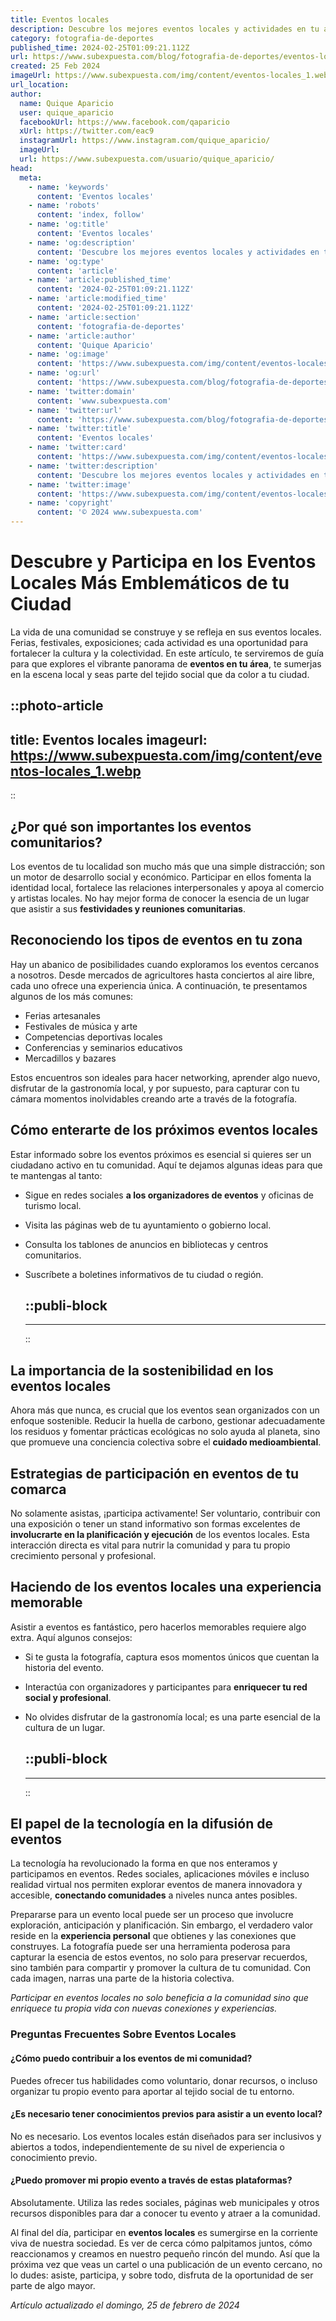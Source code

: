 ```yaml
---
title: Eventos locales
description: Descubre los mejores eventos locales y actividades en tu área. ¡Cultura, deportes, festivales y más te esperan!
category: fotografia-de-deportes
published_time: 2024-02-25T01:09:21.112Z
url: https://www.subexpuesta.com/blog/fotografia-de-deportes/eventos-locales
created: 25 Feb 2024
imageUrl: https://www.subexpuesta.com/img/content/eventos-locales_1.webp
url_location:
author:
  name: Quique Aparicio
  user: quique_aparicio
  facebookUrl: https://www.facebook.com/qaparicio
  xUrl: https://twitter.com/eac9
  instagramUrl: https://www.instagram.com/quique_aparicio/
  imageUrl: 
  url: https://www.subexpuesta.com/usuario/quique_aparicio/
head:
  meta:
    - name: 'keywords'
      content: 'Eventos locales'
    - name: 'robots'
      content: 'index, follow'
    - name: 'og:title'
      content: 'Eventos locales'
    - name: 'og:description'
      content: 'Descubre los mejores eventos locales y actividades en tu área. ¡Cultura, deportes, festivales y más te esperan!'
    - name: 'og:type'
      content: 'article'
    - name: 'article:published_time'
      content: '2024-02-25T01:09:21.112Z'
    - name: 'article:modified_time'
      content: '2024-02-25T01:09:21.112Z'
    - name: 'article:section'
      content: 'fotografia-de-deportes'
    - name: 'article:author'
      content: 'Quique Aparicio'
    - name: 'og:image'
      content: 'https://www.subexpuesta.com/img/content/eventos-locales_1.webp'
    - name: 'og:url'
      content: 'https://www.subexpuesta.com/blog/fotografia-de-deportes/eventos-locales'
    - name: 'twitter:domain'
      content: 'www.subexpuesta.com'
    - name: 'twitter:url'
      content: 'https://www.subexpuesta.com/blog/fotografia-de-deportes/eventos-locales'
    - name: 'twitter:title'
      content: 'Eventos locales'
    - name: 'twitter:card'
      content: 'https://www.subexpuesta.com/img/content/eventos-locales_1.webp'
    - name: 'twitter:description'
      content: 'Descubre los mejores eventos locales y actividades en tu área. ¡Cultura, deportes, festivales y más te esperan!'
    - name: 'twitter:image'
      content: 'https://www.subexpuesta.com/img/content/eventos-locales_1.webp'
    - name: 'copyright'
      content: '© 2024 www.subexpuesta.com'
---
```

# Descubre y Participa en los Eventos Locales Más Emblemáticos de tu Ciudad

La vida de una comunidad se construye y se refleja en sus eventos locales. Ferias, festivales, exposiciones; cada actividad es una oportunidad para fortalecer la cultura y la colectividad. En este artículo, te serviremos de guía para que explores el vibrante panorama de **eventos en tu área**, te sumerjas en la escena local y seas parte del tejido social que da color a tu ciudad.


::photo-article
---
title: Eventos locales
imageurl: https://www.subexpuesta.com/img/content/eventos-locales_1.webp
---
::


## ¿Por qué son importantes los eventos comunitarios?

Los eventos de tu localidad son mucho más que una simple distracción; son un motor de desarrollo social y económico. Participar en ellos fomenta la identidad local, fortalece las relaciones interpersonales y apoya al comercio y artistas locales. No hay mejor forma de conocer la esencia de un lugar que asistir a sus **festividades y reuniones comunitarias**.

## Reconociendo los tipos de eventos en tu zona

Hay un abanico de posibilidades cuando exploramos los eventos cercanos a nosotros. Desde mercados de agricultores hasta conciertos al aire libre, cada uno ofrece una experiencia única. A continuación, te presentamos algunos de los más comunes:

- Ferias artesanales
- Festivales de música y arte
- Competencias deportivas locales
- Conferencias y seminarios educativos
- Mercadillos y bazares

Estos encuentros son ideales para hacer networking, aprender algo nuevo, disfrutar de la gastronomía local, y por supuesto, para capturar con tu cámara momentos inolvidables creando arte a través de la fotografía.

## Cómo enterarte de los próximos eventos locales

Estar informado sobre los eventos próximos es esencial si quieres ser un ciudadano activo en tu comunidad. Aquí te dejamos algunas ideas para que te mantengas al tanto:

- Sigue en redes sociales **a los organizadores de eventos** y oficinas de turismo local.
- Visita las páginas web de tu ayuntamiento o gobierno local.
- Consulta los tablones de anuncios en bibliotecas y centros comunitarios.
- Suscríbete a boletines informativos de tu ciudad o región.


  ::publi-block
  ---
  ---
  ::
  
  
## La importancia de la sostenibilidad en los eventos locales

Ahora más que nunca, es crucial que los eventos sean organizados con un enfoque sostenible. Reducir la huella de carbono, gestionar adecuadamente los residuos y fomentar prácticas ecológicas no solo ayuda al planeta, sino que promueve una conciencia colectiva sobre el **cuidado medioambiental**.

## Estrategias de participación en eventos de tu comarca

No solamente asistas, ¡participa activamente! Ser voluntario, contribuir con una exposición o tener un stand informativo son formas excelentes de **involucrarte en la planificación y ejecución** de los eventos locales. Esta interacción directa es vital para nutrir la comunidad y para tu propio crecimiento personal y profesional.

## Haciendo de los eventos locales una experiencia memorable

Asistir a eventos es fantástico, pero hacerlos memorables requiere algo extra. Aquí algunos consejos:

- Si te gusta la fotografía, captura esos momentos únicos que cuentan la historia del evento.
- Interactúa con organizadores y participantes para **enriquecer tu red social y profesional**.
- No olvides disfrutar de la gastronomía local; es una parte esencial de la cultura de un lugar.


  ::publi-block
  ---
  ---
  ::
  
  
## El papel de la tecnología en la difusión de eventos

La tecnología ha revolucionado la forma en que nos enteramos y participamos en eventos. Redes sociales, aplicaciones móviles e incluso realidad virtual nos permiten explorar eventos de manera innovadora y accesible, **conectando comunidades** a niveles nunca antes posibles.

Prepararse para un evento local puede ser un proceso que involucre exploración, anticipación y planificación. Sin embargo, el verdadero valor reside en la **experiencia personal** que obtienes y las conexiones que construyes. La fotografía puede ser una herramienta poderosa para capturar la esencia de estos eventos, no solo para preservar recuerdos, sino también para compartir y promover la cultura de tu comunidad. Con cada imagen, narras una parte de la historia colectiva.

*Participar en eventos locales no solo beneficia a la comunidad sino que enriquece tu propia vida con nuevas conexiones y experiencias.*

### Preguntas Frecuentes Sobre Eventos Locales
#### ¿Cómo puedo contribuir a los eventos de mi comunidad?
Puedes ofrecer tus habilidades como voluntario, donar recursos, o incluso organizar tu propio evento para aportar al tejido social de tu entorno.

#### ¿Es necesario tener conocimientos previos para asistir a un evento local?
No es necesario. Los eventos locales están diseñados para ser inclusivos y abiertos a todos, independientemente de su nivel de experiencia o conocimiento previo.

#### ¿Puedo promover mi propio evento a través de estas plataformas?
Absolutamente. Utiliza las redes sociales, páginas web municipales y otros recursos disponibles para dar a conocer tu evento y atraer a la comunidad. 

Al final del día, participar en **eventos locales** es sumergirse en la corriente viva de nuestra sociedad. Es ver de cerca cómo palpitamos juntos, cómo reaccionamos y creamos en nuestro pequeño rincón del mundo. Así que la próxima vez que veas un cartel o una publicación de un evento cercano, no lo dudes: asiste, participa, y sobre todo, disfruta de la oportunidad de ser parte de algo mayor.

_Artículo actualizado el domingo, 25 de febrero de 2024_